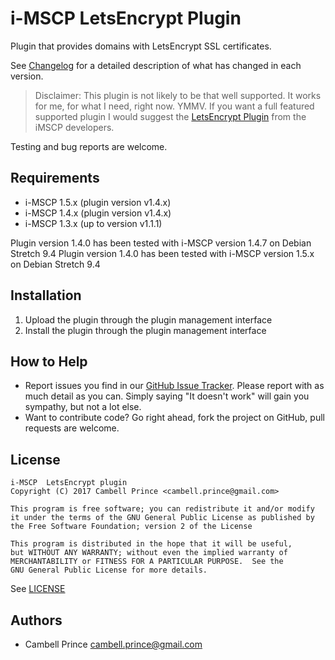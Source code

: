 # i-MSCP LetsEncrypt Plugin

Plugin that provides domains with LetsEncrypt SSL certificates.

See [Changelog](CHANGELOG.md) for a detailed description of what has changed in each version.

>Disclaimer: This plugin is not likely to be that well supported.  It works for me, for what I need, right now. YMMV.  If you want a full featured supported plugin I would suggest the [LetsEncrypt Plugin](https://i-mscp.net/filebase/index.php/File/33-LetsEncrypt/) from the iMSCP developers.

Testing and bug reports are welcome.

## Requirements

* i-MSCP 1.5.x (plugin version v1.4.x)
* i-MSCP 1.4.x (plugin version v1.4.x)
* i-MSCP 1.3.x (up to version v1.1.1)

Plugin version 1.4.0 has been tested with i-MSCP version 1.4.7 on Debian Stretch 9.4
Plugin version 1.4.0 has been tested with i-MSCP version 1.5.x on Debian Stretch 9.4

## Installation

1. Upload the plugin through the plugin management interface
2. Install the plugin through the plugin management interface

## How to Help

* Report issues you find in our [GitHub Issue Tracker](https://github.com/saygoweb/imscp-letsencrypt/issues). Please report with as much detail as you can. Simply saying "It doesn't work" will gain you sympathy, but not a lot else.
* Want to contribute code? Go right ahead, fork the project on GitHub, pull requests are welcome.

## License

```
i-MSCP  LetsEncrypt plugin
Copyright (C) 2017 Cambell Prince <cambell.prince@gmail.com>

This program is free software; you can redistribute it and/or modify
it under the terms of the GNU General Public License as published by
the Free Software Foundation; version 2 of the License

This program is distributed in the hope that it will be useful,
but WITHOUT ANY WARRANTY; without even the implied warranty of
MERCHANTABILITY or FITNESS FOR A PARTICULAR PURPOSE.  See the
GNU General Public License for more details.
```

See [LICENSE](LICENSE)

## Authors

* Cambell Prince <cambell.prince@gmail.com>
